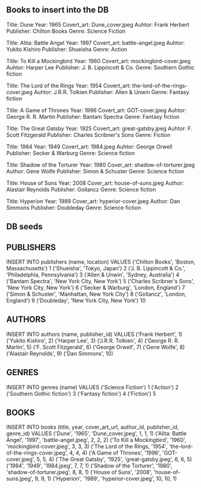 ## Books to insert into the DB 

Title: Dune
Year: 1965
Covert_art: Dune_cover.jpeg
Auhtor: Frank Herbert
Publisher: Chilton Books
Genre: Science Fiction

Title: Alita: Battle Angel
Year: 1997
Covert_art: battle-angel.jpeg
Auhtor: Yukito Kishiro
Publisher: Shueisha
Genre: Action

Title: To Kill a Mockingbird
Year: 1960
Covert_art: mockingbird-cover.jpeg
Auhtor: Harper Lee
Publisher: J. B. Lippincott & Co.
Genre: Southern Gothic fiction

Title: The Lord of the Rings
Year: 1954
Covert_art: the-lord-of-the-rings-cover.jpeg
Auhtor: J.R.R. Tolkien
Publisher: Allen & Unwin
Genre: Fantasy fiction

Title: A Game of Thrones
Year: 1996
Covert_art: GOT-cover.jpeg
Auhtor: George R. R. Martin
Publisher: Bantam Spectra 
Genre: Fantasy fiction

Title: The Great Gatsby
Year: 1925
Covert_art: great-gatsby.jpeg
Auhtor: F. Scott Fitzgerald
Publisher: Charles Scribner's Sons
Genre: Fiction

Title: 1984
Year: 1949
Covert_art: 1984.jpeg
Auhtor: George Orwell
Publisher: Secker & Warburg
Genre: Science fiction

Title: Shadow of the Torturer
Year: 1980
Cover_art: shadow-of-torturer.jpeg
Author: Gene Wolfe
Publisher: Simon & Schuster
Genre: Science fiction

Title: House of Suns
Year: 2008
Cover_art: house-of-suns.jpeg
Author: Alastair Reynolds
Publisher: Gollancz
Genre: Science fiction

Title: Hyperion
Year: 1989
Cover_art: hyperior-cover.jpeg
Author: Dan Simmons
Publisher: Doubleday
Genre: Science fiction

## DB seeds

## PUBLISHERS
INSERT INTO publishers (name, location)
VALUES
('Chilton Books', 'Boston, Massachusetts') 1
('Shueisha', 'Tokyo, Japan') 2
('J. B. Lippincott & Co.', 'Philadelphia, Pennsylvania') 3
('Allen & Unwin', 'Sydney, Australia') 4
('Bantam Spectra', 'New York City, New York') 5
('Charles Scribner's Sons', 'New York City, New York') 6
('Secker & Warburg', 'London, England') 7
('Simon & Schuster', 'Manhattan, New York City') 8
('Gollancz', 'London, England') 9
('Doubleday', 'New York City, New York') 10

## AUTHORS
INSERT INTO authors (name, publisher_id)
VALUES
('Frank Herbert', 1) 
('Yukito Kishiro', 2) 
('Harper Lee', 3) 
('J.R.R. Tolkien', 4) 
('George R. R. Martin', 5)
('F. Scott Fitzgerald', 6)
('George Orwell', 7)
('Gene Wolfe', 8)
('Alastair Reynolds', 9)
('Dan Simmons', 10)

## GENRES
INSERT INTO genres (name)
VALUES
('Science Fiction') 1
('Action') 2
('Southern Gothic fiction') 3
('Fantasy fiction') 4
('Fiction') 5

## BOOKS
INSERT INTO books (title, year, cover_art_url, author_id, publisher_id, genre_id)
VALUES
('Dune', '1965', 'Dune_cover.jpeg', 1, 1, 1)
('Alita: Battle Angel', '1997', 'battle-angel.jpeg', 2, 2, 2)
('To Kill a Mockingbird', '1960', 'mockingbird-cover.jpeg', 3, 3, 3)
('The Lord of the Rings, '1954', 'the-lord-of-the-rings-cover.jpeg', 4, 4, 4)
('A Game of Thrones', '1996', 'GOT-cover.jpeg', 5, 5, 4)
('The Great Gatsby', '1925', 'great-gatsby.jpeg', 6, 6, 5)
('1984', '1949', '1984.jpeg', 7, 7, 1)
('Shadow of the Torturer', '1980', 'shadow-of-torturer.jpeg', 8, 8, 1)
('House of Suns', '2008', 'house-of-suns.jpeg', 9, 9, 1)
('Hyperion', '1989', 'hyperior-cover.jpeg', 10, 10, 1)
